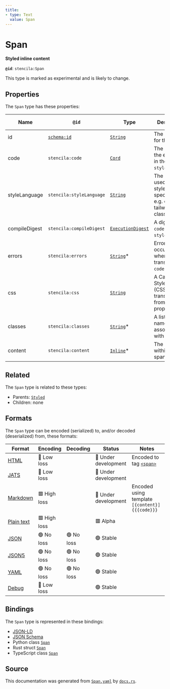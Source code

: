 ```yaml
---
title:
- type: Text
  value: Span
---
```


# Span

**Styled inline content**

**`@id`**: `stencila:Span`

This type is marked as experimental and is likely to change.

## Properties

The `Span` type has these properties:

| Name          | `@id`                                | Type                                                                                  | Description                                                                | Inherited from                                                      |
| ------------- | ------------------------------------ | ------------------------------------------------------------------------------------- | -------------------------------------------------------------------------- | ------------------------------------------------------------------- |
| id            | [`schema:id`](https://schema.org/id) | [`String`](https://stencila.dev/docs/reference/schema/data/string)                    | The identifier for this item                                               | [`Entity`](https://stencila.dev/docs/reference/schema/other/entity) |
| code          | `stencila:code`                      | [`Cord`](https://stencila.dev/docs/reference/schema/data/cord)                        | The code of the equation in the `styleLanguage`.                           | [`Styled`](https://stencila.dev/docs/reference/schema/style/styled) |
| styleLanguage | `stencila:styleLanguage`             | [`String`](https://stencila.dev/docs/reference/schema/data/string)                    | The language used for the style specification e.g. css, tailwind, classes. | [`Styled`](https://stencila.dev/docs/reference/schema/style/styled) |
| compileDigest | `stencila:compileDigest`             | [`ExecutionDigest`](https://stencila.dev/docs/reference/schema/flow/execution-digest) | A digest of the `code` and `styleLanguage`.                                | [`Styled`](https://stencila.dev/docs/reference/schema/style/styled) |
| errors        | `stencila:errors`                    | [`String`](https://stencila.dev/docs/reference/schema/data/string)*                   | Errors that occurred when transpiling the `code`.                          | [`Styled`](https://stencila.dev/docs/reference/schema/style/styled) |
| css           | `stencila:css`                       | [`String`](https://stencila.dev/docs/reference/schema/data/string)                    | A Cascading Style Sheet (CSS) transpiled from the `code` property.         | [`Styled`](https://stencila.dev/docs/reference/schema/style/styled) |
| classes       | `stencila:classes`                   | [`String`](https://stencila.dev/docs/reference/schema/data/string)*                   | A list of class names associated with the node                             | [`Styled`](https://stencila.dev/docs/reference/schema/style/styled) |
| content       | `stencila:content`                   | [`Inline`](https://stencila.dev/docs/reference/schema/prose/inline)*                  | The content within the span                                                | [`Span`](https://stencila.dev/docs/reference/schema/style/span)     |

## Related

The `Span` type is related to these types:

- Parents: [`Styled`](https://stencila.dev/docs/reference/schema/style/styled)
- Children: none

## Formats

The `Span` type can be encoded (serialized) to, and/or decoded (deserialized) from, these formats:

| Format                                                           | Encoding       | Decoding     | Status                 | Notes                                                                                     |
| ---------------------------------------------------------------- | -------------- | ------------ | ---------------------- | ----------------------------------------------------------------------------------------- |
| [HTML](https://stencila.dev/docs/reference/formats/{name})       | 🔷 Low loss     |              | 🚧 Under development    | Encoded to tag [`<span>`](https://developer.mozilla.org/en-US/docs/Web/HTML/Element/span) |
| [JATS](https://stencila.dev/docs/reference/formats/{name})       | 🔷 Low loss     |              | 🚧 Under development    |                                                                                           |
| [Markdown](https://stencila.dev/docs/reference/formats/{name})   | 🟥 High loss    |              | 🚧 Under development    | Encoded using template `[{content}]{{{code}}}`                                            |
| [Plain text](https://stencila.dev/docs/reference/formats/{name}) | 🟥 High loss    |              | 🟥 Alpha                |                                                                                           |
| [JSON](https://stencila.dev/docs/reference/formats/{name})       | 🟢 No loss      | 🟢 No loss    | 🟢 Stable               |                                                                                           |
| [JSON5](https://stencila.dev/docs/reference/formats/{name})      | 🟢 No loss      | 🟢 No loss    | 🟢 Stable               |                                                                                           |
| [YAML](https://stencila.dev/docs/reference/formats/{name})       | 🟢 No loss      | 🟢 No loss    | 🟢 Stable               |                                                                                           |
| [Debug](https://stencila.dev/docs/reference/formats/{name})      | 🔷 Low loss     |              | 🟢 Stable               |                                                                                           |

## Bindings

The `Span` type is represented in these bindings:

- [JSON-LD](https://stencila.dev/Span.jsonld)
- [JSON Schema](https://stencila.dev/Span.schema.json)
- Python class [`Span`](https://github.com/stencila/stencila/blob/main/python/stencila/types/span.py)
- Rust struct [`Span`](https://github.com/stencila/stencila/blob/main/rust/schema/src/types/span.rs)
- TypeScript class [`Span`](https://github.com/stencila/stencila/blob/main/typescript/src/types/Span.ts)

## Source

This documentation was generated from [`Span.yaml`](https://github.com/stencila/stencila/blob/main/schema/Span.yaml) by [`docs.rs`](https://github.com/stencila/stencila/blob/main/rust/schema-gen/src/docs.rs).